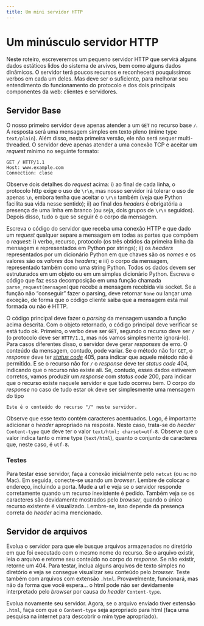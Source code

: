 ```yaml
---
title: Um mini servidor HTTP
---
```

# Um minúsculo servidor HTTP

Neste roteiro, escreveremos um pequeno servidor HTTP que servirá
alguns dados estáticos lidos do sistema de arvivos, bem como
alguns dados dinâmicos. O servidor terá poucos recursos e
reconhecerá pouquíssimos verbos em cada um deles. Mas deve ser o
suficiente, para melhorar seu entendimento do funcionamento do
protocolo e dos dois principais componentes da web: clientes e
servidores.

## Servidor Base

O nosso primeiro servidor deve apenas atender a um `GET` no
recurso base `/`. A resposta será uma mensagem simples em texto
pleno (mime type `text/plain`). Além disso, nesta primeira
versão, ele não será sequer multi-threaded. O servidor deve
apenas atender a uma conexão TCP e aceitar um _request_ mínimo no
seguinte formato:

```
GET / HTTP/1.1
Host: www.example.com
Connection: close

```

Observe dois detalhes do _request_ acima: i) ao final de cada
linha, o protocolo http exige o uso de `\r\n`, mas nosso servidor
irá tolerar o uso de apenas `\n`, embora tenha que aceitar o
`\r\n` também (veja que Python facilita sua vida nesse sentido);
ii) ao final dos _headers_ é obrigatória a presença de uma linha
em branco (ou seja, dois grupos de `\r\n` seguidos). Depois
disso, tudo o que se seguir é o corpo da mensagem. 

Escreva o código do servidor que receba uma conexão HTTP e que
dado um _request_ qualquer separe a mensagem em todas as partes
que compõem o _request_: i) verbo, recurso, protocolo (os três
obtidos da primeira linha da mensagem e representados em Python
por strings); ii) os _headers_ representados por um dicionário
Python em que chaves são os _nomes_ e os valores são os _valores_
dos _headers_; e iii) o corpo da mensagem, representado também
como uma string Python. Todos os dados devem ser estruturados em
um objeto ou em um simples dicionário Python. Escreva o código
que faz essa decomposição em uma função chamada
`parse_request(mensagem)`que recebe a mensagem recebida via
socket. Se a função não “conseguir” fazer o parsing, deve
retornar `None` ou lançar uma exceção, de forma que o código
cliente saiba que a mensagem está mal formada ou não é HTTP.

O código principal deve fazer o _parsing_ da mensagem usando a
função acima descrita. Com o objeto retornado, o código principal
deve verificar se está tudo ok. Primeiro, o verbo deve ser `GET`,
segundo o recurso deve ser `/` (o protocolo deve ser `HTTP/1.1`,
mas nós vamos simplesmente ignorá-lo). Para casos diferentes
disso, o servidor deve gerar _responses_ de erro. O conteúdo da
mensagem, contudo, pode variar. Se o método não for `GET`, o
_response_ deve ter [_status
code_](https://www.restapitutorial.com/httpstatuscodes.html) 405,
para indicar que aquele método não é permitido. E se o recurso
não for `/` o _response_ deve ter _status code_ 404, indicando
que o recurso não existe ali. Se, contudo, esses dados estiverem
corretos, vamos produzir um _response_ com _status code_ 200,
para indicar que o recurso existe naquele servidor e que tudo
ocorreu bem. O corpo do _response_ no caso de tudo estar ok deve
ser simplesmente uma mensagem do tipo 

```
Este é o conteúdo do recurso "/" neste servidor.
```

Observe que esse texto contém caracteres acentuados. Logo, é
importante adicionar o _header_ apropriado na resposta. Neste
caso, trata-se do _header_ `Content-type` que deve ter o valor
`text/html; charset=utf-8`. Observe que o valor indica tanto o
mime type (`text/html`), quanto o conjunto de caracteres que,
neste caso, é `utf-8`.

### Testes

Para testar esse servidor, faça a conexão inicialmente pelo
`netcat` (ou `nc` no Mac). Em seguida, conecte-se usando um
_browser_. Lembre de colocar o endereço, incluindo a porta. Mude
a url e veja se o servidor responde corretamente quando um
recurso inexistente é pedido. Também veja se os caracteres são
devidamente mostrados pelo _browser_, quando o único recurso
existente é visualizado. Lembre-se, isso depende da presença
correta do _header_ acima mencionado.


## Servidor de arquivos

Evolua o servidor para que ele busque arquivos armazenados no
diretório em que foi executado com o mesmo nome do recurso. Se o
arquivo existir, leia o arquivo e retorne seu conteúdo no corpo
do _response_. Se não existir, retorne um 404. Para testar,
inclua alguns arquivos de texto simples no diretório e veja se
consegue visualizar seu conteúdo pelo _browser_. Teste também com
arquivos com extensão `.html`. Provavelmente, funcionará, mas não
da forma que você espera... o html pode não ser devidamente
interpretado pelo _browser_ por causa do _header_ `Content-type`.

Evolua novamente seu servidor. Agora, se o arquivo enviado tiver
extensão `.html`, faça com que o `Content-type` seja apropriado
para html (faça uma pesquisa na internet para descobrir o mim
type apropriado).
